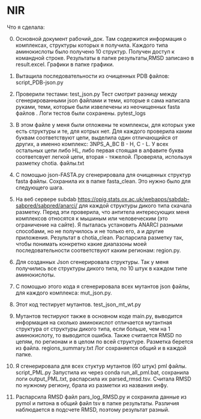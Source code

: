 # NIR
Что я сделала:

0. Основной документ рабочий_док. Там содержится информация о комплексах, структуры которых я получила. Каждого типа аминокислоты было получено 10 структур. Получен доступ к командной строке. Результаты в папке результаты,RMSD записано в result.excel. Графики в папке графики.

1. Вытащила последовательности из очищенных PDB файлов: script_PDB-json.py

2. Проверили тестами: test_json.py
Тест смотрит разницу между сгенерированными json файлами  и теми, которые я сама написала руками, теми, которые были извелечены из неочищенных fasta файлов .
Логи тестов были сохранены. pytest_logs

3. В этом файле у меня были отложены те комплексы, для которых уже есть структуры и те, для котрых нет. Для каждого проверила каким буквам соответствуют цепи, выделила один отличающийся от других, а именно комплекс:
3NPS_A_BC B - H, C - L. У всех остальных цепи либо HL, либо первая стоящая в алфавите буква соответсвует легкой цепи, вторая -  тяжелой. Проверяла, используя разметку chotia. файлы.txt

4. С помощью json-FASTA.py сгенерировала для очищенных структур fasta файлы. Сохранила их в папке fasta_clean. Это нужно было для следующего шага.

5. На веб сервере subdab https://opig.stats.ox.ac.uk/webapps/sabdab-sabpred/sabpred/anarci/  для каждой структуры дикого типа скачала разметку. Перед эти проверила, что антитела интересующих меня комплексов относятся к мышиным или человеческим (это ограничение на сайте). Я пыталась установить ANARCI разными способами, но не получилось и не только его, а  и другие приложения. Результат  в chotia_clean. Распарсила разметку так, чтобы понимать конкретно какие диапазоны моей последовательности соответствуют каким регионам: region.py. 

6. Для созданных Json сгенерировала структуры. Так у меня получились все структуры дикого типа,  по 10 штук в каждом типе аминокислоты.

7. С помощью этого кода я сгенерировала всех мутантов json файлы, для каждого комплекса: mut_json.py.

8. Этот код тестирует мутантов. test_json_mt_wt.py

9. Мутантов тестируют также в основном коде main.py, выводится информация на сколько аминокислот отличается мутантная структура от структуры дикого типа, если больше, чем на 1 аминокислоту, то выводится ошибка. Также считается RMSD по цепям, по регионам и в целом по всей структуре. Разметка берется из файла. regions_summary.txt
 Лог сохраняется общий и в каждой папке. 

10. Я сгенерировала для всех стуктур мутантов (60 штук) pml файлы. script_PML.py Запустила их через conda run_all_pml.bat, сохранила логи output_PML.txt, распарсила их parsed_rmsd.tsv. Считала RMSD по нужному региону, брала из разметки из названия инфу.

11. Распарсила RMSD файл pars_log_RMSD.py и сохранила данные из pymol и питона в общий файл tsv в папке результаты. Различия наблюдается в подсчете RMSD, поэтому результат разный. 
